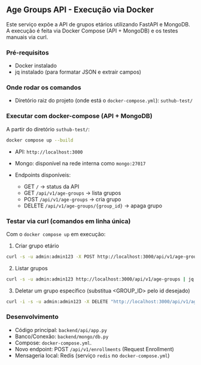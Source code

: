 ## Age Groups API - Execução via Docker

Este serviço expõe a API de grupos etários utilizando FastAPI e MongoDB. A execução é feita via Docker Compose (API + MongoDB) e os testes manuais via curl.

### Pré-requisitos
- Docker instalado
- jq instalado (para formatar JSON e extrair campos)

### Onde rodar os comandos
- Diretório raiz do projeto (onde está o `docker-compose.yml`): `suthub-test/`

### Executar com docker-compose (API + MongoDB)
A partir do diretório `suthub-test/`:
```bash
docker compose up --build
```
- API: `http://localhost:3000`
- Mongo: disponível na rede interna como `mongo:27017`

- Endpoints disponíveis:
  - GET `/` → status da API
  - GET `/api/v1/age-groups` → lista grupos
  - POST `/api/v1/age-groups` → cria grupo
  - DELETE `/api/v1/age-groups/{group_id}` → apaga grupo

### Testar via curl (comandos em linha única)
Com o `docker compose up` em execução:

1) Criar grupo etário
```bash
curl -s -u admin:admin123 -X POST http://localhost:3000/api/v1/age-groups -H "Content-Type: application/json" -d '{"name":"Infantil","min_age":6,"max_age":10}' | jq .
```

2) Listar grupos
```bash
curl -s -u admin:admin123 http://localhost:3000/api/v1/age-groups | jq .
```

3) Deletar um grupo específico (substitua <GROUP_ID> pelo id desejado)
```bash
curl -i -s -u admin:admin123 -X DELETE "http://localhost:3000/api/v1/age-groups/<GROUP_ID>"
```

### Desenvolvimento
- Código principal: `backend/api/app.py`
- Banco/Conexão: `backend/mongo/db.py`
- Compose: `docker-compose.yml`.
- Novo endpoint: POST `/api/v1/enrollments` (Request Enrollment)
- Mensageria local: Redis (serviço `redis` no `docker-compose.yml`)
